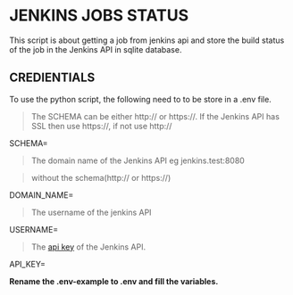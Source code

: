 # JENKINS JOBS STATUS
This script is about getting a job from jenkins api and store the build status of the job in the Jenkins API in sqlite database.

## CREDIENTIALS
To use the python script, the following need to to be store in a .env file.

> The SCHEMA can be either http:// or https://.
> If the Jenkins API has SSL then use https://, if not use http://

SCHEMA=

> The domain name of the Jenkins API eg jenkins.test:8080

> without the schema(http:// or https://)

DOMAIN_NAME=

> The username of the jenkins API

USERNAME=

> The [api key](https://jenkins.io/blog/2018/07/02/new-api-token-system/) of the Jenkins API.

API_KEY=

**Rename the .env-example to .env and fill the variables.**